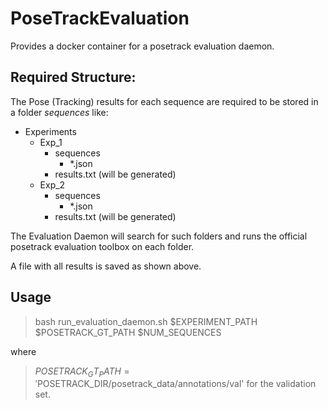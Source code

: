 # PoseTrackEvaluation
Provides a docker container for a posetrack evaluation daemon.

## Required Structure:
The Pose (Tracking) results for each sequence are required to be stored in a folder _sequences_ like:
* Experiments
  * Exp_1
    * sequences
      * *.json
    * results.txt (will be generated)
  * Exp_2
    * sequences
      * *.json
    * results.txt (will be generated)

The Evaluation Daemon will search for such folders and runs the official posetrack evaluation toolbox on each folder.

A file with all results is saved as shown above.

## Usage 

> bash run_evaluation_daemon.sh $EXPERIMENT_PATH $POSETRACK_GT_PATH $NUM_SEQUENCES 

where 
> $POSETRACK_GT_PATH = '$POSETRACK_DIR/posetrack_data/annotations/val'
for the validation set.
